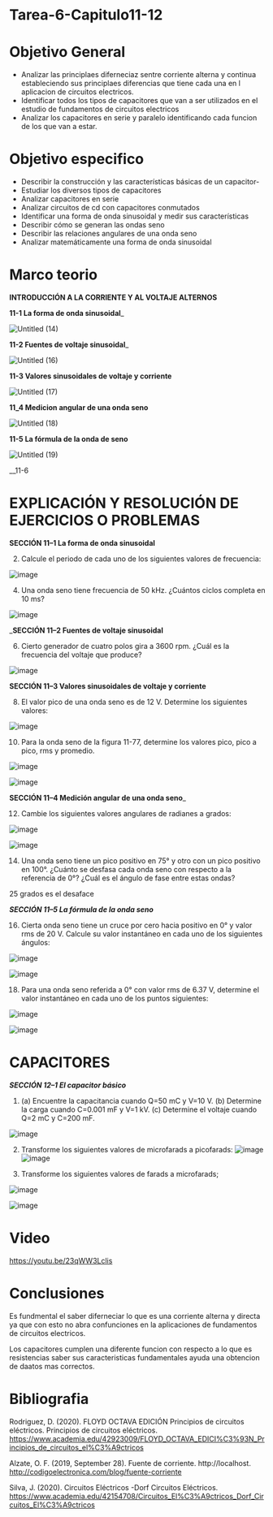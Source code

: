 # Tarea-6-Capitulo11-12
# Objetivo General
- Analizar las principlaes diferneciaz sentre corriente alterna y continua estableciendo sus principlaes diferencias que tiene cada una en l aplicacion de circuitos electricos.
- Identificar todos los tipos de capacitores que van a ser utilizados en el estudio de fundamentos de circuitos electricos 
- Analizar los capacitores en serie y paralelo identificando cada  funcion de los que van a estar.
# Objetivo especifico 
- Describir la construcción y las características básicas de un capacitor-
- Estudiar los diversos tipos de capacitores
- Analizar capacitores en serie
- Analizar circuitos de cd con capacitores conmutados
- Identificar una forma de onda sinusoidal y medir sus características
- Describir cómo se generan las ondas seno
- Describir las relaciones angulares de una onda seno
- Analizar matemáticamente una forma de onda sinusoidal
# Marco teorio
__INTRODUCCIÓN A LA CORRIENTE Y AL VOLTAJE ALTERNOS__

__11-1 La forma de onda sinusoidal___

![Untitled (14)](https://user-images.githubusercontent.com/105671364/178868489-6bb30b7e-0103-402e-9310-a2fa92cac104.jpg)

__11-2 Fuentes de voltaje sinusoidal___

![Untitled (16)](https://user-images.githubusercontent.com/105671364/178868618-846d5eef-f0f9-415f-922e-1c8d9282c4c6.jpg)

__11-3 Valores sinusoidales de voltaje y corriente__

![Untitled (17)](https://user-images.githubusercontent.com/105671364/178881874-24158071-a163-4f6a-98eb-0ac57a813473.jpg)

__11_4 Medicion angular de una onda seno__ 

![Untitled (18)](https://user-images.githubusercontent.com/105671364/178887195-eef32831-1ce0-4d5d-b490-1ecf36227420.jpg)

__11-5 La fórmula de la onda de seno__

![Untitled (19)](https://user-images.githubusercontent.com/105671364/178889268-fa6686dd-1da4-4a2a-9183-745bd734edbf.jpg)

__11-6 

# EXPLICACIÓN Y RESOLUCIÓN DE EJERCICIOS O PROBLEMAS

__SECCIÓN 11–1 La forma de onda sinusoidal__

2. Calcule el periodo de cada uno de los siguientes valores de frecuencia:

![image](https://user-images.githubusercontent.com/105671364/178903238-6e83db01-dd9d-4c0a-9e03-6c06db807a9d.png)

4. Una onda seno tiene frecuencia de 50 kHz. ¿Cuántos ciclos completa en 10 ms?

![image](https://user-images.githubusercontent.com/105671364/178911702-7ca5d4ed-37c7-47c1-927a-12894b59f630.png)


___SECCIÓN 11–2 Fuentes de voltaje sinusoidal__

6. Cierto generador de cuatro polos gira a 3600 rpm. ¿Cuál es la frecuencia del voltaje que produce?

![image](https://user-images.githubusercontent.com/105671364/178915601-3bb5e06c-37fc-420b-9f3d-512b36511a90.png)

__SECCIÓN 11–3 Valores sinusoidales de voltaje y corriente__

8. El valor pico de una onda seno es de 12 V. Determine los siguientes valores:

![image](https://user-images.githubusercontent.com/105671364/179011926-b86efe16-e245-4123-a097-0a03109c32e5.png)

10. Para la onda seno de la figura 11-77, determine los valores pico, pico a pico, rms y promedio.

![image](https://user-images.githubusercontent.com/105671364/179012177-0342bd74-756d-4043-9ce3-8aade99c3f1c.png)

![image](https://user-images.githubusercontent.com/105671364/179014774-b6c8106e-f53d-49a9-8b45-4f20d9e044f7.png)

__SECCIÓN 11–4 Medición angular de una onda seno___

12. Cambie los siguientes valores angulares de radianes a grados:

![image](https://user-images.githubusercontent.com/105671364/179018085-bae9580a-4669-46fc-9194-e8d6a9a65f54.png)

![image](https://user-images.githubusercontent.com/105671364/179018009-1e5d76e7-854c-4f8e-9d0c-f580a1ab749f.png)

14. Una onda seno tiene un pico positivo en 75° y otro con un pico positivo en 100°. ¿Cuánto se desfasa cada onda seno con respecto a la referencia de 0°? ¿Cuál es el ángulo de fase entre estas ondas?
 
 25 grados es el desaface
 
 ___SECCIÓN 11–5 La fórmula de la onda seno___
 
 16. Cierta onda seno tiene un cruce por cero hacia positivo en 0° y valor rms de 20 V. Calcule su valor instantáneo en cada uno de los siguientes ángulos:

![image](https://user-images.githubusercontent.com/105671364/179027186-878ac05f-f2ed-4d6d-a21e-33ab76a705aa.png)
 
 ![image](https://user-images.githubusercontent.com/105671364/179027029-b57f39a4-db6d-4285-80ed-918417db8027.png)
 
 18. Para una onda seno referida a 0° con valor rms de 6.37 V, determine el valor instantáneo en cada uno de los puntos siguientes:
 
 ![image](https://user-images.githubusercontent.com/105671364/179027806-7c4d430b-9a47-4288-a54e-7ba04c8c804d.png)
 
 ![image](https://user-images.githubusercontent.com/105671364/179029242-47490f20-8d58-4497-9355-f47c976b40c4.png)

# CAPACITORES

___SECCIÓN 12–1 El capacitor básico___

1. (a) Encuentre la capacitancia cuando Q=50 mC y V=10 V.
(b) Determine la carga cuando C=0.001 mF y V=1 kV.
(c) Determine el voltaje cuando Q=2 mC y C=200 mF.

![image](https://user-images.githubusercontent.com/105671364/179031671-dc847965-6b1a-4947-b780-bdeffdc06ea0.png)

2. Transforme los siguientes valores de microfarads a picofarads:
![image](https://user-images.githubusercontent.com/105671364/179031853-a613e08b-14a5-416c-8bc9-a787f39d7ace.png)
![image](https://user-images.githubusercontent.com/105671364/179033635-0b54d258-e3fe-4b76-94e7-9c713088cb14.png)

4. Transforme los siguientes valores de farads a microfarads;

![image](https://user-images.githubusercontent.com/105671364/179034120-fd33064d-db98-4fe9-8945-409bb68bc269.png)

![image](https://user-images.githubusercontent.com/105671364/179034969-908ebae3-9846-47e6-9f84-fd5a6088389a.png)

# Video 

https://youtu.be/23qWW3Lclis
 
# Conclusiones

Es fundmental el saber diferneciar lo que es una corriente alterna y directa ya que  con esto no abra confunciones en la aplicaciones de fundamentos de circuitos electricos.

Los capacitores cumplen una diferente funcion con respecto a lo que es resistencias saber  sus caracteristicas fundamentales ayuda una obtencion de daatos mas correctos.

# Bibliografia

Rodriguez, D. (2020). FLOYD OCTAVA EDICIÓN Principios de circuitos eléctricos. Principios de circuitos eléctricos. https://www.academia.edu/42923009/FLOYD_OCTAVA_EDICI%C3%93N_Principios_de_circuitos_el%C3%A9ctricos

Alzate, O. F. (2019, September 28). Fuente de corriente. http://localhost. http://codigoelectronica.com/blog/fuente-corriente

Silva, J. (2020). Circuitos Eléctricos -Dorf Circuitos Eléctricos. https://www.academia.edu/42154708/Circuitos_El%C3%A9ctricos_Dorf_Circuitos_El%C3%A9ctricos

